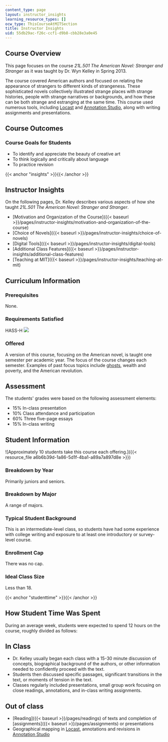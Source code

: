 ```yaml
---
content_type: page
layout: instructor_insights
learning_resource_types: []
ocw_type: ThisCourseAtMITSection
title: Instructor Insights
uid: 55db29ac-f26c-ccf1-d9b8-cbb28e3a0e45
---
```


Course Overview
---------------

This page focuses on the course _21L.501 The American Novel: Stranger and Stranger_ as it was taught by Dr. Wyn Kelley in Spring 2013.

The course covered American authors and focused on relating the appearance of strangers to different kinds of strangeness. These sophisticated novels collectively illustrated strange places with strange histories, people with strange narratives or backgrounds, and how these can be both strange and estranging at the same time. This course used numerous tools, including [Locast](https://www.media.mit.edu/wearables/lizzy/locust/index.html) and [Annotation Studio](http://www.annotationstudio.org/), along with writing assignments and presentations.

Course Outcomes
---------------

### Course Goals for Students

*   To identify and appreciate the beauty of creative art
*   To think logically and critically about language
*   To practice revision

{{< anchor "insights" >}}{{< /anchor >}}

Instructor Insights
-------------------

On the following pages, Dr. Kelley describes various aspects of how she taught _21L.501 The American Novel: Stranger and Stranger_.

*   [Motivation and Organization of the Course]({{< baseurl >}}/pages/instructor-insights/motivation-and-organization-of-the-course) 
*   [Choice of Novels]({{< baseurl >}}/pages/instructor-insights/choice-of-novels)
*   [Digital Tools]({{< baseurl >}}/pages/instructor-insights/digital-tools)
*   [Additional Class Features]({{< baseurl >}}/pages/instructor-insights/additional-class-features)
*   [Teaching at MIT]({{< baseurl >}}/pages/instructor-insights/teaching-at-mit)

Curriculum Information
----------------------

### Prerequisites

None.

### Requirements Satisfied

HASS-H ![](/images/educator/icon-question-hass-h.png)

### Offered

A version of this course, focusing on the American novel, is taught one semester per academic year. The focus of the course changes each semester. Examples of past focus topics include [ghosts](/courses/21l-501-the-american-novel-fall-2006/), wealth and poverty, and the American revolution.

Assessment
----------

The students' grades were based on the following assessment elements:

- 15% In-class presentation
- 10% Class attendance and participation
- 60% Three five-page essays
- 15% In-class writing

Student Information
-------------------

![Approximately 10 students take this course each offering.]({{< resource_file a6b6b39d-1a86-5d1f-4ba1-a89a7a897d8e >}})

### Breakdown by Year

Primarily juniors and seniors.

### Breakdown by Major

A range of majors.

### Typical Student Background

This is an intermediate-level class, so students have had some experience with college writing and exposure to at least one introductory or survey-level course.

### Enrollment Cap

There was no cap.

### Ideal Class Size

Less than 18.

{{< anchor "studenttime" >}}{{< /anchor >}}

How Student Time Was Spent
--------------------------

During an average week, students were expected to spend 12 hours on the course, roughly divided as follows:

In Class
--------

*   Dr. Kelley usually began each class with a 15-30 minute discussion of concepts, biographical background of the authors, or other information needed to confidently proceed with the text.
*   Students then discussed specific passages, significant transitions in the text, or moments of tension in the text.
*   Classes regularly included presentations, small group work focusing on close readings, annotations, and in-class writing assignments.

Out of class
------------

*   [Reading]({{< baseurl >}}/pages/readings) of texts and completion of [assignments]({{< baseurl >}}/pages/assignments) or presentations
*   Geographical mapping in [Locast](http://mobile.mit.edu/projects/open-locast-framework/), annotations and revisions in [Annotation Studio](http://www.annotationstudio.org/)